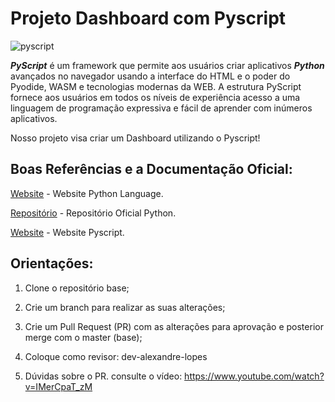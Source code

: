 # Projeto Dashboard com Pyscript

![pyscript](https://github.com/dev-alexandre-lopes/curso_python/assets/64049906/91c40a36-adba-4b44-9869-6d6f83a16c2a)

**_PyScript_** é um framework que permite aos usuários criar aplicativos **_Python_** avançados no navegador usando a interface do HTML e o poder do Pyodide, WASM e tecnologias modernas da WEB. A estrutura PyScript fornece aos usuários em todos os níveis de experiência acesso a uma linguagem de programação expressiva e fácil de aprender com inúmeros aplicativos.

Nosso projeto visa criar um Dashboard utilizando o Pyscript! 

## Boas Referências e a Documentação Oficial:

[Website](https://www.python.org/) - Website Python Language.

[Repositório](https://github.com/python) - Repositório Oficial Python.

[Website](https://pyscript.net/) - Website Pyscript.

## Orientações:

1) Clone o repositório base;

2) Crie um branch para realizar as suas alterações;

3) Crie um Pull Request (PR) com as alterações para aprovação e posterior merge com o master (base);

4) Coloque como revisor: dev-alexandre-lopes

5) Dúvidas sobre o PR. consulte o vídeo: https://www.youtube.com/watch?v=IMerCpaT_zM

